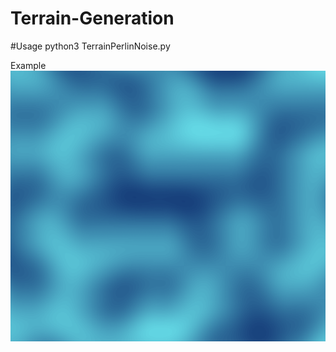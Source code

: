# Terrain-Generation

#Usage
python3 TerrainPerlinNoise.py

Example
![alt text](https://github.com/Alek99/Terrain-Generation/blob/master/Screen%20Shot%202019-11-30%20at%203.13.01%20PM.png)
